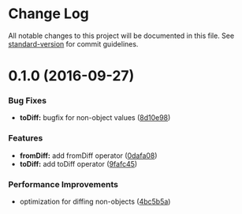 # Change Log

All notable changes to this project will be documented in this file. See [standard-version](https://github.com/conventional-changelog/standard-version) for commit guidelines.

<a name="0.1.0"></a>
# 0.1.0 (2016-09-27)


### Bug Fixes

* **toDiff:** bugfix for non-object values ([8d10e98](https://github.com/DxCx/rxjs-diff-operator/commit/8d10e98))


### Features

* **fromDiff:** add fromDiff operator ([0dafa08](https://github.com/DxCx/rxjs-diff-operator/commit/0dafa08))
* **toDiff:** add toDiff operator ([9fafc45](https://github.com/DxCx/rxjs-diff-operator/commit/9fafc45))


### Performance Improvements

* optimization for diffing non-objects ([4bc5b5a](https://github.com/DxCx/rxjs-diff-operator/commit/4bc5b5a))
